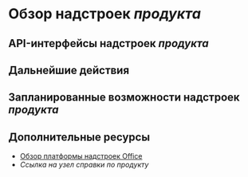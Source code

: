 # Обзор надстроек *продукта*

<!-- For an example, see [Word add-ins overview](https://dev.office.com/docs/add-ins/word/word-add-ins-programming-overview).

-->

<!-- Introduction:

- Describe common scenarios.
- Describe what add-ins can do.
- Include an image of an add-in that illustrates scenario/best practices.
- Specify target platforms.

-->

## API-интерфейсы надстроек *продукта*

<!-- Introduce the APIs used to develop add-ins, including client-specific APIs and Office.js. Explain the scenarios in which to use them. Link to relevant reference documentation.

-->

## Дальнейшие действия

<!-- Link to Getting started content and other relevant topics - Design, best practices, manifest documentation.

-->

## Запланированные возможности надстроек *продукта*

<!-- Describe and link to APIs available on Open Spec page. Link to change log if applicable. Provide a roadmap for new APIs and features.

-->

## Дополнительные ресурсы

- [Обзор платформы надстроек Office](../overview/office-add-ins.md)
- *Ссылка на узел справки по продукту*



